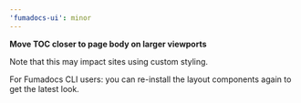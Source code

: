 ```yaml
---
'fumadocs-ui': minor
---
```


**Move TOC closer to page body on larger viewports**

Note that this may impact sites using custom styling.

For Fumadocs CLI users: you can re-install the layout components again to get the latest look.
